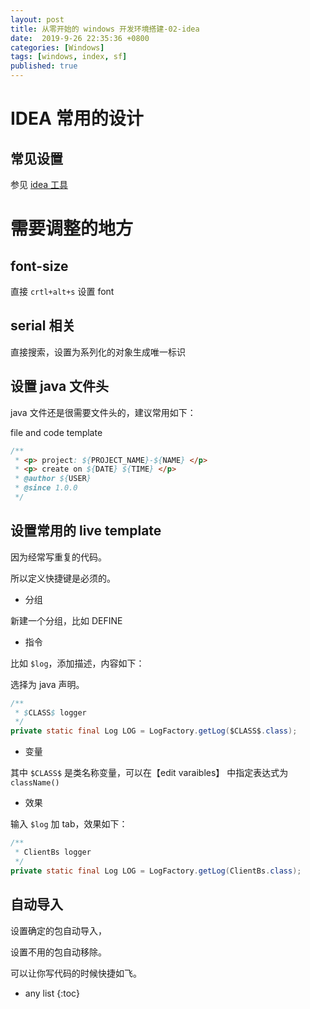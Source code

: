 ```yaml
---
layout: post
title: 从零开始的 windows 开发环境搭建-02-idea
date:  2019-9-26 22:35:36 +0800
categories: [Windows]
tags: [windows, index, sf]
published: true
---
```


# IDEA 常用的设计

## 常见设置

参见 [idea 工具](https://houbb.github.io/2016/05/06/ide-idea)

# 需要调整的地方

## font-size

直接 `crtl+alt+s` 设置 font 

## serial 相关

直接搜索，设置为系列化的对象生成唯一标识 

## 设置 java 文件头

java 文件还是很需要文件头的，建议常用如下：

file and code template

```java
/**
 * <p> project: ${PROJECT_NAME}-${NAME} </p>
 * <p> create on ${DATE} ${TIME} </p>
 * @author ${USER}
 * @since 1.0.0
 */
```

## 设置常用的 live template

因为经常写重复的代码。

所以定义快捷键是必须的。

- 分组

新建一个分组，比如 DEFINE

- 指令

比如 `$log`，添加描述，内容如下：


选择为 java 声明。

```java
/**
 * $CLASS$ logger
 */
private static final Log LOG = LogFactory.getLog($CLASS$.class);
```

- 变量

其中 `$CLASS$` 是类名称变量，可以在【edit varaibles】 中指定表达式为 `className()`

- 效果

输入 `$log` 加 tab，效果如下：

```java
/**
 * ClientBs logger
 */
private static final Log LOG = LogFactory.getLog(ClientBs.class);
```

## 自动导入

设置确定的包自动导入，

设置不用的包自动移除。

可以让你写代码的时候快捷如飞。


* any list
{:toc}
